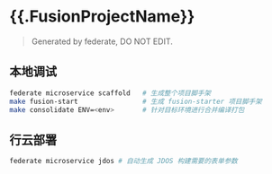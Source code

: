 # {{.FusionProjectName}}

>Generated by federate, DO NOT EDIT.

## 本地调试

```bash
federate microservice scaffold   # 生成整个项目脚手架
make fusion-start                # 生成 fusion-starter 项目脚手架
make consolidate ENV=<env>       # 针对目标环境进行合并编译打包
```

## 行云部署

```bash
federate microservice jdos # 自动生成 JDOS 构建需要的表单参数
```
